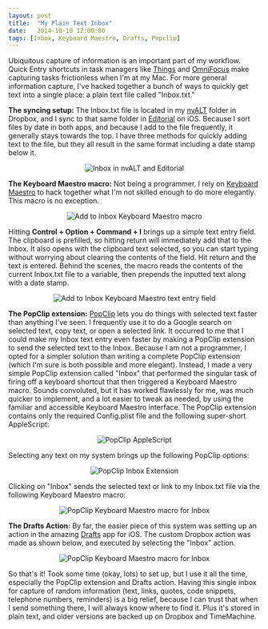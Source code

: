```yaml
---
layout: post
title:  "My Plain Text Inbox"
date:   2014-10-10 12:00:00
tags: [Inbox, Keyboard Maestro, Drafts, Popclip]
---
```

Ubiquitous capture of information is an important part of my workflow. Quick Entry shortcuts in task managers like [Things](https://culturedcode.com/things/) and [OmniFocus](https://www.omnigroup.com/omnifocus) make capturing tasks frictionless when I'm at my Mac. For more general information capture, I've hacked together a bunch of ways to quickly get text into a single place: a plain text file called "Inbox.txt."

**The syncing setup:** The Inbox.txt file is located in my [nvALT](http://brettterpstra.com/projects/nvalt/) folder in Dropbox, and I sync to that same folder in [Editorial](http://omz-software.com/editorial/) on iOS. Because I sort files by date in both apps, and because I add to the file frequently, it generally stays towards the top. I have three methods for quickly adding text to the file, but they all result in the same format including a date stamp below it.

 <p style="text-align: center;"><img src="/images/2014-10-10-my-plain-text-inbox-1.png" alt="Inbox in nvALT and Editorial" /></p>

**The Keyboard Maestro macro:** Not being a programmer, I rely on [Keyboard Maestro](http://keyboardmaestro.com/) to hack together what I'm not skilled enough to do more elegantly. This macro is no exception.

 <p style="text-align: center;"><img src="/images/2014-10-10-my-plain-text-inbox-2.png" alt="Add to Inbox Keyboard Maestro macro" /></p>

Hitting **Control + Option + Command + I** brings up a simple text entry field. The clipboard is prefilled, so hitting return will immediately add that to the Inbox. It also opens with the clipboard text selected, so you can start typing without worrying about clearing the contents of the field. Hit return and the text is entered. Behind the scenes, the macro reads the contents of the current Inbox.txt file to a variable, then prepends the inputted text along with a date stamp.

 <p style="text-align: center;"><img src="/images/2014-10-10-my-plain-text-inbox-3.png" alt="Add to Inbox Keyboard Maestro text entry field" /></p>

**The PopClip extension:** [PopClip](http://pilotmoon.com/popclip/) lets you do things with selected text faster than anything I've seen. I frequently use it to do a Google search on selected text, copy text, or open a selected link. It occurred to me that I could make my Inbox text entry even faster by making a PopClip extension to send the selected text to the Inbox. Because I am not a programmer, I opted for a simpler solution than writing a complete PopClip extension (which I'm sure is both possible and more elegant). Instead, I made a very simple PopClip extension called "Inbox" that performed the singular task of firing off a keyboard shortcut that then triggered a Keyboard Maestro macro. Sounds convoluted, but it has worked flawlessly for me, was much quicker to implement, and a lot easier to tweak as needed, by using the familiar and accessible Keyboard Maestro interface. The PopClip extension contains only the required Config.plist file and the following super-short AppleScript:

<p style="text-align: center;"><img src="/images/2014-10-10-my-plain-text-inbox-4.png" alt="PopClip AppleScript" /></p>

Selecting any text on my system brings up the following PopClip options:

<p style="text-align: center;"><img src="/images/2014-10-10-my-plain-text-inbox-5.png" alt="PopClip Inbox Extension" /></p>

Clicking on "Inbox" sends the selected text or link to my Inbox.txt file via the following Keyboard Maestro macro: 

<p style="text-align: center;"><img src="/images/2014-10-10-my-plain-text-inbox-6.png" alt="PopClip Keyboard Maestro macro for Inbox" /></p>

**The Drafts Action:** By far, the easier piece of this system was setting up an action in the amazing [Drafts](http://agiletortoise.com/drafts/) app for iOS. The custom Dropbox action was made as shown below, and executed by selecting the "Inbox" action.

<p style="text-align: center;"><img src="/images/2014-10-10-my-plain-text-inbox-7.png" alt="PopClip Keyboard Maestro macro for Inbox" /></p>

So that's it! Took some time (okay, lots) to set up, but I use it all the time, especially the PopClip extension and Drafts action. Having this single inbox for capture of random information (text, links, quotes, code snippets, telephone numbers, reminders) is a big relief, because I can trust that when I send something there, I will always know where to find it. Plus it's stored in plain text, and older versions are backed up on Dropbox and TimeMachine.